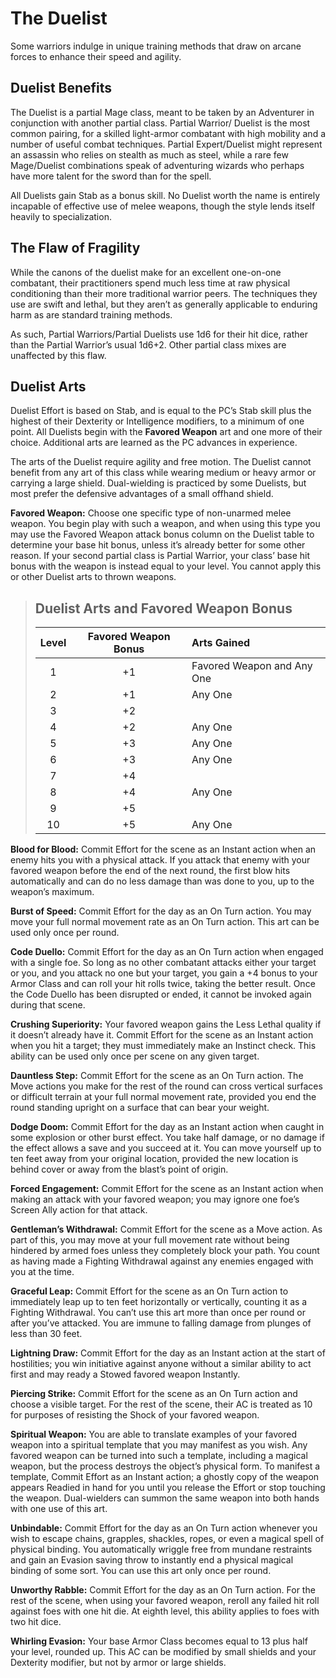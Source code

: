 # The Duelist

Some warriors indulge in unique training methods that draw on
arcane forces to enhance their speed and agility.

## Duelist Benefits

The Duelist is a partial Mage class, meant to be taken by an Adventurer in conjunction with another partial class. Partial Warrior/
Duelist is the most common pairing, for a skilled light-armor combatant with high mobility and a number of useful combat techniques.
Partial Expert/Duelist might represent an assassin who relies on
stealth as much as steel, while a rare few Mage/Duelist combinations speak of adventuring wizards who perhaps have more talent
for the sword than for the spell.

All Duelists gain Stab as a bonus skill. No Duelist worth the name
is entirely incapable of effective use of melee weapons, though the
style lends itself heavily to specialization.

## The Flaw of Fragility

While the canons of the duelist make for an excellent one-on-one
combatant, their practitioners spend much less time at raw physical
conditioning than their more traditional warrior peers. The techniques they use are swift and lethal, but they aren’t as generally
applicable to enduring harm as are standard training methods.

As such, Partial Warriors/Partial Duelists use 1d6 for their hit
dice, rather than the Partial Warrior’s usual 1d6+2. Other partial
class mixes are unaffected by this flaw.

## Duelist Arts

Duelist Effort is based on Stab, and is equal to the PC’s Stab skill
plus the highest of their Dexterity or Intelligence modifiers, to a minimum of one point. All Duelists begin with the **Favored Weapon**
art and one more of their choice. Additional arts are learned as
the PC advances in experience.

The arts of the Duelist require agility and free motion. The Duelist
cannot benefit from any art of this class while wearing medium or
heavy armor or carrying a large shield. Dual-wielding is practiced
by some Duelists, but most prefer the defensive advantages of a
small offhand shield.

**Favored Weapon:** Choose one specific type of non-unarmed melee weapon. You begin play with such a weapon, and when using
this type you may use the Favored Weapon attack bonus column
on the Duelist table to determine your base hit bonus, unless it’s
already better for some other reason. If your second partial class
is Partial Warrior, your class’ base hit bonus with the weapon is
instead equal to your level. You cannot apply this or other Duelist
arts to thrown weapons.

<blockquote class="table">

## Duelist Arts and Favored Weapon Bonus

| Level | Favored Weapon Bonus | Arts Gained                |
| :---: | :------------------: | :------------------------- |
|   1   |          +1          | Favored Weapon and Any One |
|   2   |          +1          | Any One                    |
|   3   |          +2          |                            |
|   4   |          +2          | Any One                    |
|   5   |          +3          | Any One                    |
|   6   |          +3          | Any One                    |
|   7   |          +4          |                            |
|   8   |          +4          | Any One                    |
|   9   |          +5          |                            |
|  10   |          +5          | Any One                    |

</blockquote>

**Blood for Blood:** Commit Effort for the scene as an Instant action
when an enemy hits you with a physical attack. If you attack that
enemy with your favored weapon before the end of the next round,
the first blow hits automatically and can do no less damage than
was done to you, up to the weapon’s maximum.

**Burst of Speed:** Commit Effort for the day as an On Turn action.
You may move your full normal movement rate as an On Turn action.
This art can be used only once per round.

**Code Duello:** Commit Effort for the day as an On Turn action when
engaged with a single foe. So long as no other combatant attacks either your target or you, and you attack no one but your target,
you gain a +4 bonus to your Armor Class and can roll your hit rolls
twice, taking the better result. Once the Code Duello has been
disrupted or ended, it cannot be invoked again during that scene.

**Crushing Superiority:** Your favored weapon gains the Less Lethal
quality if it doesn’t already have it. Commit Effort for the scene as
an Instant action when you hit a target; they must immediately make
an Instinct check. This ability can be used only once per scene on
any given target.

**Dauntless Step:** Commit Effort for the scene as an On Turn action.
The Move actions you make for the rest of the round can cross
vertical surfaces or difficult terrain at your full normal movement
rate, provided you end the round standing upright on a surface
that can bear your weight.

**Dodge Doom:** Commit Effort for the day as an Instant action when
caught in some explosion or other burst effect. You take half damage, or no damage if the effect allows a save and you succeed at
it. You can move yourself up to ten feet away from your original
location, provided the new location is behind cover or away from
the blast’s point of origin.

**Forced Engagement:** Commit Effort for the scene as an Instant
action when making an attack with your favored weapon; you may
ignore one foe’s Screen Ally action for that attack.

**Gentleman’s Withdrawal:** Commit Effort for the scene as a Move
action. As part of this, you may move at your full movement rate
without being hindered by armed foes unless they completely block
your path. You count as having made a Fighting Withdrawal against
any enemies engaged with you at the time.

**Graceful Leap:** Commit Effort for the scene as an On Turn action to
immediately leap up to ten feet horizontally or vertically, counting it
as a Fighting Withdrawal. You can’t use this art more than once per
round or after you’ve attacked. You are immune to falling damage
from plunges of less than 30 feet.

**Lightning Draw:** Commit Effort for the day as an Instant action at
the start of hostilities; you win initiative against anyone without a
similar ability to act first and may ready a Stowed favored weapon
Instantly.

**Piercing Strike:** Commit Effort for the scene as an On Turn action
and choose a visible target. For the rest of the scene, their AC is
treated as 10 for purposes of resisting the Shock of your favored
weapon.

**Spiritual Weapon:** You are able to translate examples of your
favored weapon into a spiritual template that you may manifest as
you wish. Any favored weapon can be turned into such a template,
including a magical weapon, but the process destroys the object’s
physical form. To manifest a template, Commit Effort as an Instant
action; a ghostly copy of the weapon appears Readied in hand
for you until you release the Effort or stop touching the weapon.
Dual-wielders can summon the same weapon into both hands with
one use of this art.

**Unbindable:** Commit Effort for the day as an On Turn action whenever you wish to escape chains, grapples, shackles, ropes, or even
a magical spell of physical binding. You automatically wriggle
free from mundane restraints and gain an Evasion saving throw to
instantly end a physical magical binding of some sort. You can use
this art only once per round.

**Unworthy Rabble:** Commit Effort for the day as an On Turn action.
For the rest of the scene, when using your favored weapon, reroll
any failed hit roll against foes with one hit die. At eighth level, this
ability applies to foes with two hit dice.

**Whirling Evasion:** Your base Armor Class becomes equal to 13
plus half your level, rounded up. This AC can be modified by small
shields and your Dexterity modifier, but not by armor or large
shields.
